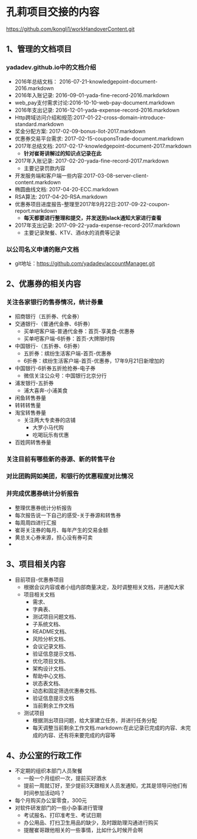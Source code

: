 

# 孔莉项目交接的内容

https://github.com/kongli1/workHandoverContent.git

## 1、管理的文档项目

### yadadev.github.io中的文档介绍
- 2016年总结文档：    2016-07-21-knowledgepoint-document-2016.markdown
- 2016年入账记录:     2016-09-01-yada-fine-record-2016.markdown
- web_pay支付需求讨论:2016-10-10-web-pay-document.markdown
- 2016年支出记录:     2016-12-01-yada-expense-record-2016.markdown
- Http跨域访问介绍和规范:2017-01-22-cross-domain-introduce-standard.markdown
- 奖金分配方案:          2017-02-09-bonus-llot-2017.markdown
- 优惠券交易平台需求:     2017-02-15-couponsTrade-document.markdown
- 2017年总结文档:        2017-02-17-knowledgepoint-document-2017.markdown
  - **针对崔哥讲解过的知识点记录在此**
- 2017年入账记录:        2017-02-20-yada-fine-record-2017.markdown
  - 主要记录罚款内容
- 开发服务端和客户端一些内容:2017-03-08-server-client-content.markdown
- 椭圆曲线文档:           2017-04-20-ECC.markdown
- RSA算法:               2017-04-20-RSA.markdown
- 优惠券项目进度报告-整理至2017年9月22日:2017-09-22-coupon-report.markdown
  - **每天都要进行整理和提交，并发送到slack通知大家进行查看**
- 2017年支出记录:        2017-09-22-yada-expense-record-2017.markdown
  - 主要记录聚餐、KTV、酒d水的消费等记录



###  以公司名义申请的账户文档

- git地址：https://github.com/yadadev/accountManager.git


## 2、优惠券的相关内容

### 关注各家银行的售券情况，统计券量
- 招商银行（五折券、代金券）
- 交通银行-（普通代金券、6折券）
  - 买单吧客户端-普通代金券：首页-享美食-优惠券
  - 买单吧客户端-6折券：首页-大牌限时购
- 中国银行-（五折券、6折券）
  - 五折券：缤纷生活客户端-首页-优惠券
  - 6折券：缤纷生活客户端-首页-优惠券，17年9月21日新增加的
- 中国银行-6折券五折抢抢券-电子券
  - 微信关注公众号：中国银行北京分行
- 浦发银行-五折券
  - 浦大喜奔-小浦美食
- 闲鱼转售券量
- 转转转售量
- 淘宝转售券量
  - 关注两大专卖券的店铺
    - 大罗小马代购
    - 吃喝玩乐有优惠
- 百姓网转售券量


### 关注目前有哪些新的券源、新的转售平台

### 对比团购网如美团，和银行的优惠程度对比情况

### 并完成优惠券统计分析报告
- 整理优惠券统计分析报告
- 每次报告说一下自己的感受-关于券源和转售券
- 每周周四进行汇报
- 崔哥关注券的每月、每年产生的交易金额
- 黄总关心券来源，担心没有券可卖
- 

## 3、项目相关内容
- 目前项目-优惠券项目
  - 根据会议内容或者小组内部商量决定，及时调整相关文档，并通知大家
  - 项目相关文档
    - 需求、
    - 字典表、
    - 测试项目问题文档、
    - 子系统文档、
    - README文档、
    - 风险分析文档、
    - 会议记录文档、
    - 验证信息提示文档、
    - 优化项目文档、
    - 架构设计文档、
    - 帮助中心文档、
    - 状态表文档、
    - 动态和固定筛选优惠券文档、
    - 验证信息提示文档
    - 当前剩余工作文档
  - 测试项目
    - 根据测出项目问题，给大家建立任务，并进行任务分配
    - 每天调整当前剩余工作文档.markdown:在此记录已完成的内容、未完成的内容、还有将来要完成的内容等


## 4、办公室的行政工作
- 不定期的组织本部门人员聚餐
  - 一般一个月组织一次，提前买好酒水
  - 提前一周就订好，至少提前3天跟相关人员发通知，尤其是领导问他们有时间参加活动吗？
- 每个月购买办公室零食，300元
- 对软件研发部门的一些小杂事进行管理
  - 考试报名、打印准考生、考试日期
  - 办公用品、打扫卫生用品的缺少，及时跟助理沟通进行购买
  - 提醒崔哥跟他相关的一些事情，比如什么时候开会啊
